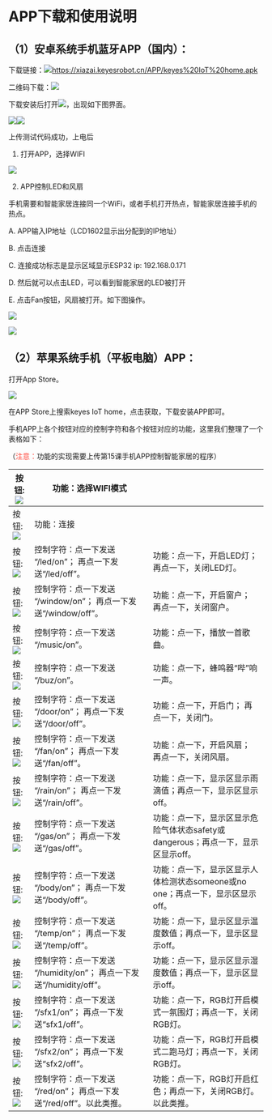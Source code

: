 # APP下载和使用说明

## （1）安卓系统手机蓝牙APP（国内）：

下载链接：![](media/f1ebec09a6a924e66654e11bbf3e8827.png)<https://xiazai.keyesrobot.cn/APP/keyes%20IoT%20home.apk>

二维码下载：![](media/049a27bbb2e7410c404f8a03aa9f0eef.png)

下载安装后打开![](media/7ec5f89710521709c29fbe26f6e2ddb9.jpeg)，出现如下图界面。

![](media/fcb1414758ce8d42810f3e0c22e0d8fb.png)![](media/8e7c339852876017b41a39d5a0b31323.png)

上传测试代码成功，上电后

1. 打开APP，选择WIFI

![](media/d1cf201be878301328acdb765b4ec3b1.png)

2. APP控制LED和风扇

手机需要和智能家居连接同一个WiFi，或者手机打开热点，智能家居连接手机的热点。

A. APP输入IP地址（LCD1602显示出分配到的IP地址）

B. 点击连接

C. 连接成功标志是显示区域显示ESP32 ip: 192.168.0.171

D. 然后就可以点击LED，可以看到智能家居的LED被打开

E. 点击Fan按钮，风扇被打开。如下图操作。

![](media/426c73480e4513751bf99667b3ea7e58.png)  

![](media/ffdb33832de6eefc32545d6ef4e49128.png)

## （2）苹果系统手机（平板电脑）APP：

打开App Store。

![](media/eeccf6fd30106842b44464a3dc598f0c.png)

在APP Store上搜索keyes IoT home，点击获取，下载安装APP即可。

手机APP上各个按钮对应的控制字符和各个按钮对应的功能，这里我们整理了一个表格如下：

（<span style="color: rgb(255, 76, 65);">注意：</span>功能的实现需要上传第15课手机APP控制智能家居的程序）


|按钮:![](media/db273e84e03ad5f0fd80c96fbd0d8df5.png)|功能：选择WIFI模式||
|-|-|-|
|按钮:![](media/26cffb5adfc9219ef70e870aedb103d9.png)|功能：连接||
|按钮:![](media/e4485d32e33d2d479b6547c48e219987.png)|控制字符：点一下发送 “/led/on”； 再点一下发送“/led/off”。|功能：点一下，开启LED灯；再点一下，关闭LED灯。|
|按钮:![](media/bb5ec8ab3502d0c0ba2a4a486196bfbd.png)|控制字符：点一下发送 “/window/on”； 再点一下发送“/window/off”。|功能：点一下，开启窗户； 再点一下，关闭窗户。|
|按钮:![](media/62def1a4051fdc1bf34e61a04a7059da.png)|控制字符：点一下发送 “/music/on”。|功能：点一下，播放一首歌曲。|
|按钮:![](media/444d1fafe5f9b8944765144fbd5a0f12.png)|控制字符：点一下发送 “/buz/on”。|功能：点一下，蜂鸣器“哔”响一声。|
|按钮:![](media/5e489d6a591dbfa2dc085df4ee4b9e50.png)|控制字符：点一下发送 “/door/on”； 再点一下发送“/door/off”。|功能：点一下，开启门； 再点一下，关闭门。|
|按钮:![](media/b9bbc1adcfc17eab7a43867b2ccfe5af.png)|控制字符：点一下发送 “/fan/on”； 再点一下发送“/fan/off”。|功能：点一下，开启风扇； 再点一下，关闭风扇。|
|按钮:![](media/8d1864ce4b02bc1435b9d5f3c963f003.png)|控制字符：点一下发送 “/rain/on”； 再点一下发送“/rain/off”。|功能：点一下，显示区显示雨滴值；再点一下，显示区显示off。|
|按钮:![](media/1bf11cdaf889d8962ea00a55719fe3b4.png)|控制字符：点一下发送 “/gas/on”； 再点一下发送“/gas/off”。|功能：点一下，显示区显示危险气体状态safety或dangerous；再点一下，显示区显示off。|
|按钮:![](media/23ca9a4b18e3c7830c724b6e60f44e97.png)|控制字符：点一下发送 “/body/on”； 再点一下发送“/body/off”。|功能：点一下，显示区显示人体检测状态someone或no one；再点一下，显示区显示off。|
|按钮:![](media/ed6610e8c0b1bfbcc09a031928b696a7.png)|控制字符：点一下发送 “/temp/on”； 再点一下发送“/temp/off”。|功能：点一下，显示区显示温度数值；再点一下，显示区显示off。|
|按钮:![](media/9d73f8b84fd4921ffe2c6db36ee2e165.png)|控制字符：点一下发送 “/humidity/on”； 再点一下发送“/humidity/off”。|功能：点一下，显示区显示湿度数值；再点一下，显示区显示off。|
|按钮:![](media/fe27b6c64651eb180e9ee2a88bdf692b.png)|控制字符：点一下发送 “/sfx1/on”； 再点一下发送“sfx1/off”。|功能：点一下，RGB灯开启模式一氛围灯；再点一下，关闭RGB灯。|
|按钮:![](media/dfa0129c15a1af7746d954173fecb1a6.png)|控制字符：点一下发送 “/sfx2/on”； 再点一下发送“sfx2/off”。|功能：点一下，RGB灯开启模式二跑马灯；再点一下，关闭RGB灯。|
|按钮:![](media/b69863822fc8e54f53a866490e1913e1.png)|控制字符：点一下发送 “/red/on”； 再点一下发送“/red/off”。以此类推。|功能：点一下，RGB灯开启红色；再点一下，关闭RGB灯。以此类推。|






